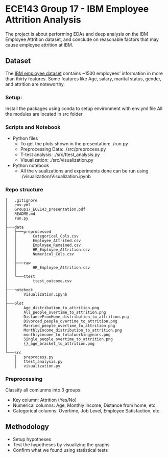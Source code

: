 # ECE143 Group 17 - IBM Employee Attrition Analysis
The project is about performing EDAs and deep analysis on the IBM Employee Attrition dataset, and conclude on reasonable factors that may cause employee attrition at IBM.

## Dataset
The [IBM employee dataset](https://www.kaggle.com/pavansubhasht/ibm-hr-analytics-attrition-dataset) contains ~1500 employees’ information in more than thirty features. Some features like Age, salary, marital status, gender, and attrition are noteworthy.

### Setup:
Install the packages using conda to setup environment with env.yml file
All the modules are located in src folder

### Scripts and Notebook
-  Python files
    -   To get the plots shown in the presentation: ./run.py
    - Preprocessing Data: ./src/preprocess.py
    - T-test analysis: ./src/ttest_analysis.py
    - Visualization: ./src/visualization.py
- Python notebook
    - All the visualizations and experiments done can be run using ./visualization/Visualization.ipynb

### Repo structure
```
│   .gitignore
│   env.yml
│   Group17_ECE143_presentation.pdf
│   README.md
│   run.py
│
├───data
│   ├───preprocessed
│   │       Categorical_Cols.csv
│   │       Employee_Attrited.csv
│   │       Employee_Remained.csv
│   │       HR_Employee_Attrition.csv
│   │       Numerical_Cols.csv
│   │
│   ├───raw
│   │       HR_Employee_Attrition.csv
│   │
│   └───ttest
│           ttest_outcome.csv
│
├───notebook
│       Visualization.ipynb
│
├───plot
│       Age_distribution_to_attrition.png
│       All_people_overtime_to_attrition.png
│       DistanceFromHome_distribution_to_attrition.png
│       Divorced_people_overtime_to_attrition.png
│       Married_people_overtime_to_attrition.png
│       MonthlyIncome_distribution_to_attrition.png
│       monthlyincome_to_totalworkingyears.png
│       Single_people_overtime_to_attrition.png
│       {}_age_bracket_to_attrition.png
│
└───src
    │   preprocess.py
    │   ttest_analysis.py
    │   visualization.py
```

### Preprocessing
Classify all comlunms into 3 groups:
- Key column: Attrition (Yes/No)
- Numerical columns: Age, Monthly Income, Distance from home, etc.
- Categorical columns: Overtime, Job Level, Employee Satisfaction, etc.

## Methodology
- Setup hypotheses
- Test the hypotheses by visualizing the graphs
- Confirm what we found using statistical tests

